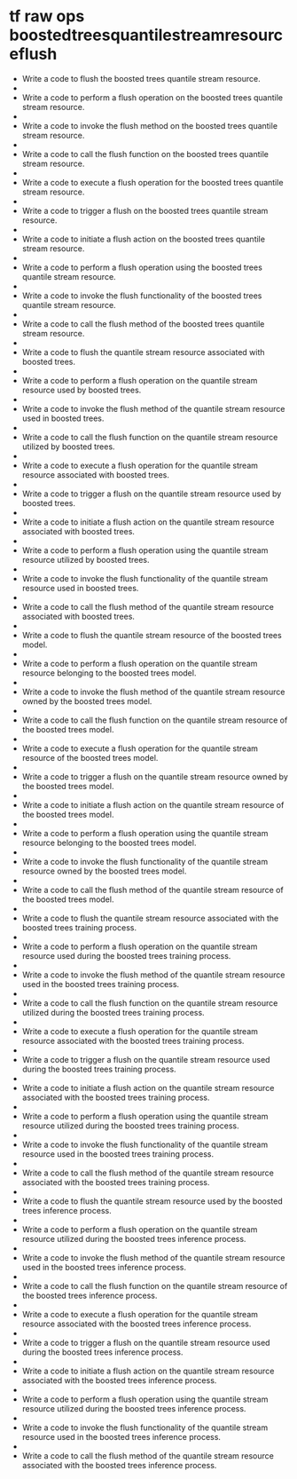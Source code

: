 # tf raw ops boostedtreesquantilestreamresourceflush

- Write a code to flush the boosted trees quantile stream resource.
- 
- Write a code to perform a flush operation on the boosted trees quantile stream resource.
- 
- Write a code to invoke the flush method on the boosted trees quantile stream resource.
- 
- Write a code to call the flush function on the boosted trees quantile stream resource.
- 
- Write a code to execute a flush operation for the boosted trees quantile stream resource.
- 
- Write a code to trigger a flush on the boosted trees quantile stream resource.
- 
- Write a code to initiate a flush action on the boosted trees quantile stream resource.
- 
- Write a code to perform a flush operation using the boosted trees quantile stream resource.
- 
- Write a code to invoke the flush functionality of the boosted trees quantile stream resource.
- 
- Write a code to call the flush method of the boosted trees quantile stream resource.
- 
- Write a code to flush the quantile stream resource associated with boosted trees.
- 
- Write a code to perform a flush operation on the quantile stream resource used by boosted trees.
- 
- Write a code to invoke the flush method of the quantile stream resource used in boosted trees.
- 
- Write a code to call the flush function on the quantile stream resource utilized by boosted trees.
- 
- Write a code to execute a flush operation for the quantile stream resource associated with boosted trees.
- 
- Write a code to trigger a flush on the quantile stream resource used by boosted trees.
- 
- Write a code to initiate a flush action on the quantile stream resource associated with boosted trees.
- 
- Write a code to perform a flush operation using the quantile stream resource utilized by boosted trees.
- 
- Write a code to invoke the flush functionality of the quantile stream resource used in boosted trees.
- 
- Write a code to call the flush method of the quantile stream resource associated with boosted trees.
- 
- Write a code to flush the quantile stream resource of the boosted trees model.
- 
- Write a code to perform a flush operation on the quantile stream resource belonging to the boosted trees model.
- 
- Write a code to invoke the flush method of the quantile stream resource owned by the boosted trees model.
- 
- Write a code to call the flush function on the quantile stream resource of the boosted trees model.
- 
- Write a code to execute a flush operation for the quantile stream resource of the boosted trees model.
- 
- Write a code to trigger a flush on the quantile stream resource owned by the boosted trees model.
- 
- Write a code to initiate a flush action on the quantile stream resource of the boosted trees model.
- 
- Write a code to perform a flush operation using the quantile stream resource belonging to the boosted trees model.
- 
- Write a code to invoke the flush functionality of the quantile stream resource owned by the boosted trees model.
- 
- Write a code to call the flush method of the quantile stream resource of the boosted trees model.
- 
- Write a code to flush the quantile stream resource associated with the boosted trees training process.
- 
- Write a code to perform a flush operation on the quantile stream resource used during the boosted trees training process.
- 
- Write a code to invoke the flush method of the quantile stream resource used in the boosted trees training process.
- 
- Write a code to call the flush function on the quantile stream resource utilized during the boosted trees training process.
- 
- Write a code to execute a flush operation for the quantile stream resource associated with the boosted trees training process.
- 
- Write a code to trigger a flush on the quantile stream resource used during the boosted trees training process.
- 
- Write a code to initiate a flush action on the quantile stream resource associated with the boosted trees training process.
- 
- Write a code to perform a flush operation using the quantile stream resource utilized during the boosted trees training process.
- 
- Write a code to invoke the flush functionality of the quantile stream resource used in the boosted trees training process.
- 
- Write a code to call the flush method of the quantile stream resource associated with the boosted trees training process.
- 
- Write a code to flush the quantile stream resource used by the boosted trees inference process.
- 
- Write a code to perform a flush operation on the quantile stream resource utilized during the boosted trees inference process.
- 
- Write a code to invoke the flush method of the quantile stream resource used in the boosted trees inference process.
- 
- Write a code to call the flush function on the quantile stream resource of the boosted trees inference process.
- 
- Write a code to execute a flush operation for the quantile stream resource associated with the boosted trees inference process.
- 
- Write a code to trigger a flush on the quantile stream resource used during the boosted trees inference process.
- 
- Write a code to initiate a flush action on the quantile stream resource associated with the boosted trees inference process.
- 
- Write a code to perform a flush operation using the quantile stream resource utilized during the boosted trees inference process.
- 
- Write a code to invoke the flush functionality of the quantile stream resource used in the boosted trees inference process.
- 
- Write a code to call the flush method of the quantile stream resource associated with the boosted trees inference process.